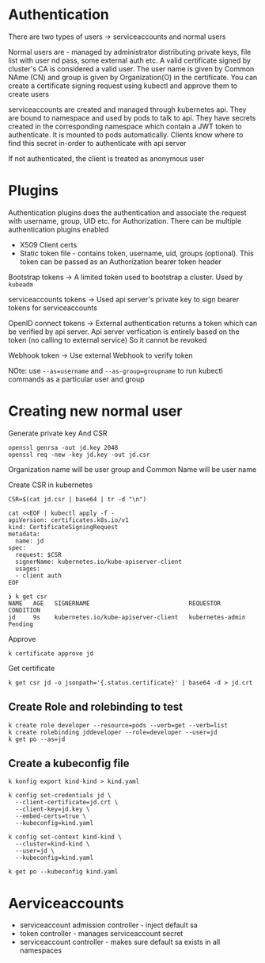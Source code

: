 # Authentication

There are two types of users -> serviceaccounts and normal users

Normal users are - managed by administrator distributing private keys, file list with user nd pass, some external auth etc.
A valid certificate signed by cluster's CA is considered a valid user. The user name is given by Common NAme (CN) and group is given by Organization(O) in the certificate.
You can create a certificate signing request using kubectl and approve them to create users

serviceaccounts are created and managed through kubernetes api. They are bound to namespace and used by pods to talk to api.
They have secrets created in the corresponding namespace which contain a JWT token to authenticate. It is mounted to pods automatically.
Clients know where to find this secret in-order to authenticate with api server

If not authenticated, the client is treated as anonymous user

# Plugins

Authentication plugins does the authentication and associate the request with username, group, UID etc. for Authorization.
There can be multiple authentication plugins enabled

* X509 Client certs
* Static token file - contains token, username, uid, groups (optional).  This token can be passed as an Authorization bearer token header

Bootstrap tokens -> A limited token used to bootstrap a cluster. Used by `kubeadm`

serviceaccounts tokens ->  Used api server's private key to sign bearer tokens for serviceaccounts

OpenID connect tokens -> External authentication returns a token which can be verified by api server. Api server verfication is entirely based on the token (no calling to external service)
So it cannot be revoked

Webhook token -> Use external  Webhook to verify token

NOte: use `--as=username` and `--as-group=groupname` to run kubectl commands as a particular user and group

# Creating new normal user

Generate private key And CSR

```
openssl genrsa -out jd.key 2048
openssl req -new -key jd.key -out jd.csr
```

Organization name will be user group and Common Name will be user name

Create CSR in kubernetes

```
CSR=$(cat jd.csr | base64 | tr -d "\n")
```

``` 
cat <<EOF | kubectl apply -f -
apiVersion: certificates.k8s.io/v1
kind: CertificateSigningRequest
metadata:
  name: jd
spec:
  request: $CSR
  signerName: kubernetes.io/kube-apiserver-client
  usages:
  - client auth
EOF
```

```
❯ k get csr
NAME   AGE   SIGNERNAME                            REQUESTOR          CONDITION
jd     9s    kubernetes.io/kube-apiserver-client   kubernetes-admin   Pending
```

Approve

```
k certificate approve jd
```

Get certificate

```
k get csr jd -o jsonpath='{.status.certificate}' | base64 -d > jd.crt
```

## Create Role and rolebinding to test

```
k create role developer --resource=pods --verb=get --verb=list
k create rolebinding jddeveloper --role=developer --user=jd
k get po --as=jd
```

## Create a kubeconfig file

```
k konfig export kind-kind > kind.yaml
```

```
k config set-credentials jd \
  --client-certificate=jd.crt \
  --client-key=jd.key \
  --embed-certs=true \
  --kubeconfig=kind.yaml
```

```
k config set-context kind-kind \
  --cluster=kind-kind \
  --user=jd \
  --kubeconfig=kind.yaml
```

```
k get po --kubeconfig kind.yaml
```

# Aerviceaccounts

* serviceaccount admission controller - inject default sa
* token controller - manages serviceaccount secret
* serviceaccount controller - makes sure default sa exists in all namespaces
